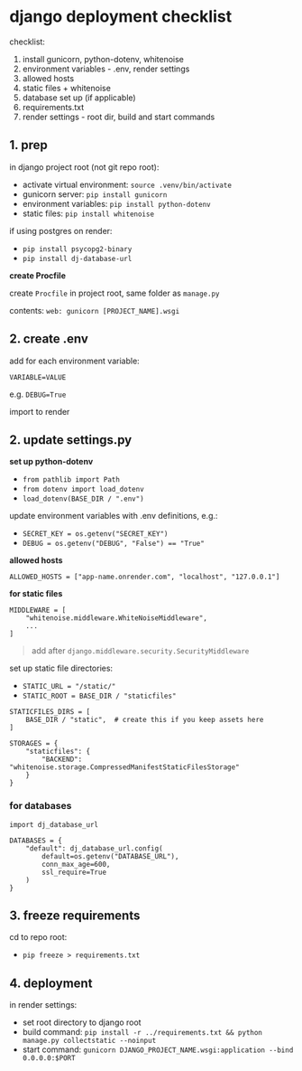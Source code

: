 ---
---

# django deployment checklist

checklist:

1. install gunicorn, python-dotenv, whitenoise
2. environment variables - .env, render settings
3. allowed hosts
4. static files + whitenoise
5. database set up (if applicable)
6. requirements.txt
7. render settings - root dir, build and start commands

## 1. prep

in django project root (not git repo root):

- activate virtual environment: `source .venv/bin/activate`
- gunicorn server: `pip install gunicorn`
- environment variables: `pip install python-dotenv`
- static files: `pip install whitenoise`

if using postgres on render:

- `pip install psycopg2-binary`
- `pip install dj-database-url`

**create Procfile**

create `Procfile` in project root, same folder as `manage.py`

contents: `web: gunicorn [PROJECT_NAME].wsgi`

## 2. create .env 

add for each environment variable:

`VARIABLE=VALUE`

e.g. `DEBUG=True`

import to render

## 2. update settings.py


**set up python-dotenv**

- `from pathlib import Path`
- `from dotenv import load_dotenv`
- `load_dotenv(BASE_DIR / ".env")`

update environment variables with .env definitions, e.g.:
- `SECRET_KEY = os.getenv("SECRET_KEY")`
- `DEBUG = os.getenv("DEBUG", "False") == "True"`


**allowed hosts**

`ALLOWED_HOSTS = ["app-name.onrender.com", "localhost", "127.0.0.1"]`

**for static files**


```
MIDDLEWARE = [
    "whitenoise.middleware.WhiteNoiseMiddleware",
    ...
]
```

> add after `django.middleware.security.SecurityMiddleware`

set up static file directories:

- `STATIC_URL = "/static/"`
- `STATIC_ROOT = BASE_DIR / "staticfiles"`

```
STATICFILES_DIRS = [
    BASE_DIR / "static",  # create this if you keep assets here
]
```

```
STORAGES = {
    "staticfiles": {
        "BACKEND": "whitenoise.storage.CompressedManifestStaticFilesStorage"
    }
}
```

### for databases

```
import dj_database_url

DATABASES = {
    "default": dj_database_url.config(
        default=os.getenv("DATABASE_URL"),
        conn_max_age=600,
        ssl_require=True
    )
}
```

## 3. freeze requirements

cd to repo root:

- `pip freeze > requirements.txt`

## 4. deployment

in render settings:

- set root directory to django root
- build command: `pip install -r ../requirements.txt && python manage.py collectstatic --noinput`
- start command: `gunicorn DJANGO_PROJECT_NAME.wsgi:application --bind 0.0.0.0:$PORT`






